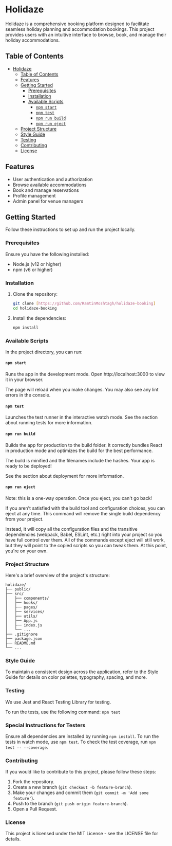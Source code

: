 # Holidaze

Holidaze is a comprehensive booking platform designed to facilitate seamless holiday planning and accommodation bookings. This project provides users with an intuitive interface to browse, book, and manage their holiday accommodations.

## Table of Contents

- [Holidaze](#holidaze)
  - [Table of Contents](#table-of-contents)
  - [Features](#features)
  - [Getting Started](#getting-started)
    - [Prerequisites](#prerequisites)
    - [Installation](#installation)
    - [Available Scripts](#available-scripts)
      - [`npm start`](#npm-start)
      - [`npm test`](#npm-test)
      - [`npm run build`](#npm-run-build)
      - [`npm run eject`](#npm-run-eject)
  - [Project Structure](#project-structure)
  - [Style Guide](#style-guide)
  - [Testing](#testing)
  - [Contributing](#contributing)
  - [License](#license)

## Features

- User authentication and authorization
- Browse available accommodations
- Book and manage reservations
- Profile management
- Admin panel for venue managers

## Getting Started

Follow these instructions to set up and run the project locally.

### Prerequisites

Ensure you have the following installed:

- Node.js (v12 or higher)
- npm (v6 or higher)

### Installation

1. Clone the repository:
   ```sh
   git clone [https://github.com/RamtinMoshtagh/holidaze-booking]
   cd holidaze-booking
2. Install the dependencies:
    ```sh
    npm install


### Available Scripts
In the project directory, you can run:

#### `npm start`

Runs the app in the development mode.
Open http://localhost:3000 to view it in your browser.

The page will reload when you make changes.
You may also see any lint errors in the console.

#### `npm test`
Launches the test runner in the interactive watch mode.
See the section about running tests for more information.

#### `npm run build`
Builds the app for production to the build folder.
It correctly bundles React in production mode and optimizes the build for the best performance.

The build is minified and the filenames include the hashes.
Your app is ready to be deployed!

See the section about deployment for more information.

#### `npm run eject`
Note: this is a one-way operation. Once you eject, you can't go back!

If you aren't satisfied with the build tool and configuration choices, you can eject at any time. This command will remove the single build dependency from your project.

Instead, it will copy all the configuration files and the transitive dependencies (webpack, Babel, ESLint, etc.) right into your project so you have full control over them. All of the commands except eject will still work, but they will point to the copied scripts so you can tweak them. At this point, you're on your own.

### Project Structure
Here's a brief overview of the project's structure:
```
holidaze/
├── public/
├── src/
│   ├── components/
│   ├── hooks/
│   ├── pages/
│   ├── services/
│   ├── utils/
│   ├── App.js
│   ├── index.js
│   └── ...
├── .gitignore
├── package.json
├── README.md
└── ...
```

### Style Guide
To maintain a consistent design across the application, refer to the Style Guide for details on color palettes, typography, spacing, and more.

### Testing
We use Jest and React Testing Library for testing.

To run the tests, use the following command:
`npm test`

### Special Instructions for Testers
Ensure all dependencies are installed by running `npm install`.
To run the tests in watch mode, use `npm test`.
To check the test coverage, run `npm test -- --coverage`.

### Contributing
If you would like to contribute to this project, please follow these steps:

1. Fork the repository.
2. Create a new branch (`git checkout -b feature-branch`).
3. Make your changes and commit them (`git commit -m 'Add some feature'`).
4. Push to the branch (`git push origin feature-branch`).
5. Open a Pull Request.

### License
This project is licensed under the MIT License - see the LICENSE file for details.
